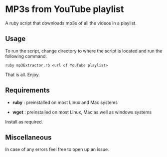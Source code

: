 # MP3s from YouTube playlist

A ruby script that downloads mp3s of all the videos in a playlist.


## Usage
To run the script, change directory to where the script is located and run the following command:

	ruby mp3Extractor.rb <url of YouTube playlist>

That is all. Enjoy.

## Requirements

 * **ruby** : preinstalled on most Linux and Mac systems

 * **wget** : preinstalled on most Linux, Mac as well as windows systems

Install as required.


## Miscellaneous
In case of any errors feel free to open up an issue.
